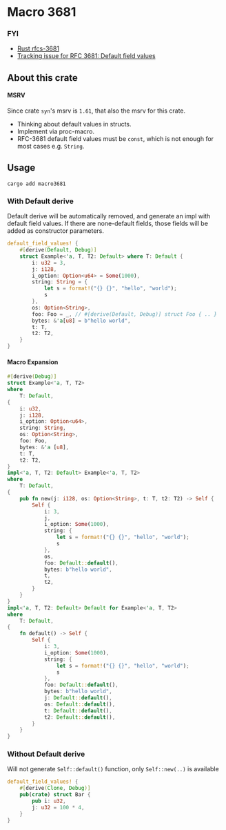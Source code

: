 # Macro 3681

### FYI
- [Rust rfcs-3681](https://github.com/rust-lang/rfcs/pull/3681)
- [Tracking issue for RFC 3681: Default field values](https://github.com/rust-lang/rust/issues/132162)

## About this crate

#### MSRV
Since crate `syn`'s msrv is `1.61`, that also the msrv for this crate.

- Thinking about default values in structs.  
- Implement via proc-macro.
- RFC-3681 default field values must be `const`, which is not enough for most cases e.g. `String`.

## Usage

```shell
cargo add macro3681
```

### With Default derive

Default derive will be automatically removed, and generate an impl with default field values.
If there are none-default fields, those fields will be added as constructor parameters. 
```rust
default_field_values! {
    #[derive(Default, Debug)]
    struct Example<'a, T, T2: Default> where T: Default {
        i: u32 = 3,
        j: i128,
        i_option: Option<u64> = Some(1000),
        string: String = {
            let s = format!("{} {}", "hello", "world");
            s
        },
        os: Option<String>,
        foo: Foo = _, // #[derive(Default, Debug)] struct Foo { .. }
        bytes: &'a[u8] = b"hello world",
        t: T,
        t2: T2,
    }
}
```

#### Macro Expansion

```rust
#[derive(Debug)]
struct Example<'a, T, T2>
where
    T: Default,
{
    i: u32,
    j: i128,
    i_option: Option<u64>,
    string: String,
    os: Option<String>,
    foo: Foo,
    bytes: &'a [u8],
    t: T,
    t2: T2,
}
impl<'a, T, T2: Default> Example<'a, T, T2>
where
    T: Default,
{
    pub fn new(j: i128, os: Option<String>, t: T, t2: T2) -> Self {
        Self {
            i: 3,
            j,
            i_option: Some(1000),
            string: {
                let s = format!("{} {}", "hello", "world");
                s
            },
            os,
            foo: Default::default(),
            bytes: b"hello world",
            t,
            t2,
        }
    }
}
impl<'a, T, T2: Default> Default for Example<'a, T, T2>
where
    T: Default,
{
    fn default() -> Self {
        Self {
            i: 3,
            i_option: Some(1000),
            string: {
                let s = format!("{} {}", "hello", "world");
                s
            },
            foo: Default::default(),
            bytes: b"hello world",
            j: Default::default(),
            os: Default::default(),
            t: Default::default(),
            t2: Default::default(),
        }
    }
}
```

### Without Default derive

Will not generate `Self::default()` function, only `Self::new(..)` is available
```rust
default_field_values! {
    #[derive(Clone, Debug)]
    pub(crate) struct Bar {
        pub i: u32,
        j: u32 = 100 * 4,
    }
}
```
